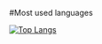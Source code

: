 
<!--
**redluis/redluis** is a ✨ _special_ ✨ repository because its `README.md` (this file) appears on your GitHub profile.

Here are some ideas to get you started:

- 🔭 I’m currently working on ...
- 🌱 I’m currently learning ...
- 👯 I’m looking to collaborate on ...
- 🤔 I’m looking for help with ...
- 💬 Ask me about ...
- 📫 How to reach me: ...
- 😄 Pronouns: ...
- ⚡ Fun fact: ...
-->
#Most used languages
    
    
[![Top Langs](https://github-readme-stats.vercel.app/api/top-langs/?username=redluis&layout=compact)](https://github.com/redluis/github-readme-stats&layout=compact)

